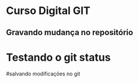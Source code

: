 # Curso Digital GIT
## Gravando mudança no repositório
# Testando o git status

#salvando modificações no git